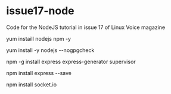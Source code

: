 # issue17-node
Code for the NodeJS tutorial in issue 17 of Linux Voice magazine

yum instaill nodejs npm -y

yum install -y nodejs --nogpgcheck

npm -g install express express-generator supervisor

npm install express --save

npm install socket.io
